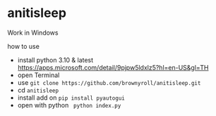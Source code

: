 # anitisleep
Work in Windows 

how to use 
- install python 3.10 & latest
https://apps.microsoft.com/detail/9pjpw5ldxlz5?hl=en-US&gl=TH
- open Terminal 
- use ``` git clone https://github.com/brownyroll/anitisleep.git ```
- cd ```anitisleep```
- install add on ```pip install pyautogui ```
- open with python ``` python index.py```
